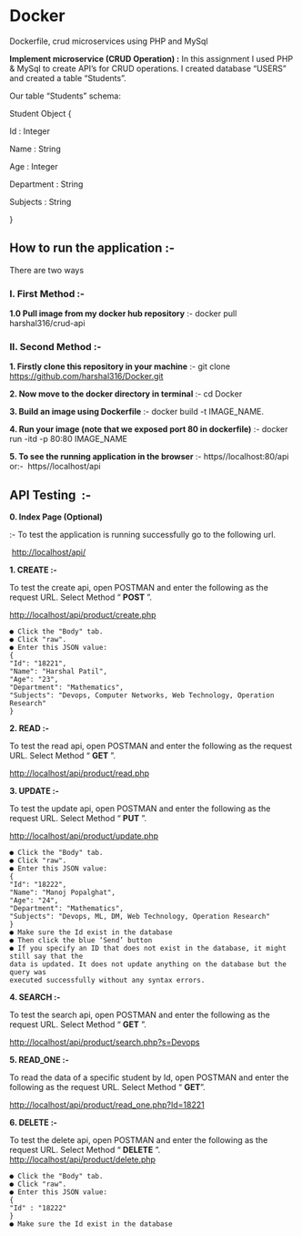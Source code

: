 # Docker
Dockerfile, crud microservices using PHP and MySql


**Implement microservice (CRUD Operation) :**
In this assignment I used PHP & MySql to create API’s for CRUD operations.
I created database “USERS”
and created a table “Students”.

Our table “Students” schema:

Student Object {

Id : Integer

Name : String

Age : Integer

Department : String

Subjects : String

}

## How to run the application :-

There are two ways

### I. First Method :-

**1.0 Pull image from my docker hub repository**
:- docker pull harshal316/crud-api

### II. Second Method :-

**1. Firstly clone this repository in your machine**
:- git clone ​ https://github.com/harshal316/Docker.git

**2. Now move to the docker directory in terminal**
:- cd Docker

**3. Build an image using Dockerfile**
:- docker build -t IMAGE_NAME.

**4. Run your image (note that we exposed port 80 in dockerfile)**
:- docker run -itd -p 80:80 IMAGE_NAME

**5. To see the running application in the browser**
:- ​ https//localhost:80/api
or:- ​ https//localhost/api


## API Testing ​ :-

**0. Index Page (Optional)**

:- ​To test the application is running successfully go to the following url.

​ [http://localhost/api/](http://localhost/api/)

**1. CREATE :-**

To test the create api, open POSTMAN and enter the following as the request URL.
Select Method “​ **POST** ​”.

[http://localhost/api/product/create.php](http://localhost/api/product/create.php)

```    
● Click the "Body" tab.
● Click "raw".
● Enter this JSON value:
{
"Id": "18221",
"Name": "Harshal Patil",
"Age": "23",
"Department": "Mathematics",
"Subjects": "Devops, Computer Networks, Web Technology, Operation Research"
}
```


**2. READ :-**

To test the read api, open POSTMAN and enter the following as the request URL.
Select Method “​ **GET** ​”.

[http://localhost/api/product/read.php](http://localhost/api/product/read.php)


**3. UPDATE :-**

To test the update api, open POSTMAN and enter the following as the request URL. Select Method “​ **PUT** ​”.

[http://localhost/api/product/update.php](http://localhost/api/product/update.php)
```
● Click the "Body" tab.
● Click "raw".
● Enter this JSON value:
{
"Id": "18222",
"Name": "Manoj Popalghat",
"Age": "24",
"Department": "Mathematics",
"Subjects": "Devops, ML, DM, Web Technology, Operation Research"
}
● Make sure the Id exist in the database
● Then click the blue ‘Send’ button
● If you specify an ID that does not exist in the database, it might still say that the
data is updated. It does not update anything on the database but the query was
executed successfully without any syntax errors.
```

**4. SEARCH :-**

To test the search api, open POSTMAN and enter the following as the request URL. Select Method “​ **GET** ​”.

[http://localhost/api/product/search.php?s=Devops](http://localhost/api/product/search.php?s=Devops)

**5. READ_ONE :-**

To read the data of a specific student by Id, open POSTMAN and enter the following as
the request URL. Select Method “​ **GET** ​”.

[http://localhost/api/product/read_one.php?Id=18221](http://localhost/api/product/read_one.php?Id=18221)

**6. DELETE :-**

To test the delete api, open POSTMAN and enter the following as the request URL.
Select Method “​ **DELETE** ​”.
    [http://localhost/api/product/delete.php](http://localhost/api/product/delete.php)
```
● Click the "Body" tab.
● Click "raw".
● Enter this JSON value:
{
"Id" : "18222"
}
● Make sure the Id exist in the database
```





